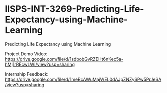 # llSPS-INT-3269-Predicting-Life-Expectancy-using-Machine-Learning
Predicting Life Expectancy using Machine Learning

Project Demo Video: 
https://drive.google.com/file/d/1sdbobGvRZEHt6nKec5a-hMj1rREcwLWI/view?usp=sharing

Internship Feedback:
https://drive.google.com/file/d/1meBcAWuMajWEL0dAJpZNZySPw5PrJeSA/view?usp=sharing
